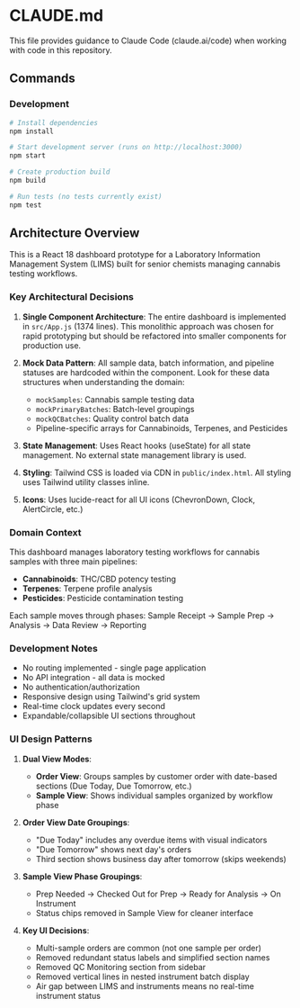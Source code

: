 # CLAUDE.md

This file provides guidance to Claude Code (claude.ai/code) when working with code in this repository.

## Commands

### Development
```bash
# Install dependencies
npm install

# Start development server (runs on http://localhost:3000)
npm start

# Create production build
npm build

# Run tests (no tests currently exist)
npm test
```

## Architecture Overview

This is a React 18 dashboard prototype for a Laboratory Information Management System (LIMS) built for senior chemists managing cannabis testing workflows.

### Key Architectural Decisions

1. **Single Component Architecture**: The entire dashboard is implemented in `src/App.js` (1374 lines). This monolithic approach was chosen for rapid prototyping but should be refactored into smaller components for production use.

2. **Mock Data Pattern**: All sample data, batch information, and pipeline statuses are hardcoded within the component. Look for these data structures when understanding the domain:
   - `mockSamples`: Cannabis sample testing data
   - `mockPrimaryBatches`: Batch-level groupings
   - `mockQCBatches`: Quality control batch data
   - Pipeline-specific arrays for Cannabinoids, Terpenes, and Pesticides

3. **State Management**: Uses React hooks (useState) for all state management. No external state management library is used.

4. **Styling**: Tailwind CSS is loaded via CDN in `public/index.html`. All styling uses Tailwind utility classes inline.

5. **Icons**: Uses lucide-react for all UI icons (ChevronDown, Clock, AlertCircle, etc.)

### Domain Context

This dashboard manages laboratory testing workflows for cannabis samples with three main pipelines:
- **Cannabinoids**: THC/CBD potency testing
- **Terpenes**: Terpene profile analysis  
- **Pesticides**: Pesticide contamination testing

Each sample moves through phases: Sample Receipt → Sample Prep → Analysis → Data Review → Reporting

### Development Notes

- No routing implemented - single page application
- No API integration - all data is mocked
- No authentication/authorization
- Responsive design using Tailwind's grid system
- Real-time clock updates every second
- Expandable/collapsible UI sections throughout

### UI Design Patterns

1. **Dual View Modes**: 
   - **Order View**: Groups samples by customer order with date-based sections (Due Today, Due Tomorrow, etc.)
   - **Sample View**: Shows individual samples organized by workflow phase

2. **Order View Date Groupings**:
   - "Due Today" includes any overdue items with visual indicators
   - "Due Tomorrow" shows next day's orders
   - Third section shows business day after tomorrow (skips weekends)

3. **Sample View Phase Groupings**:
   - Prep Needed → Checked Out for Prep → Ready for Analysis → On Instrument
   - Status chips removed in Sample View for cleaner interface

4. **Key UI Decisions**:
   - Multi-sample orders are common (not one sample per order)
   - Removed redundant status labels and simplified section names
   - Removed QC Monitoring section from sidebar
   - Removed vertical lines in nested instrument batch display
   - Air gap between LIMS and instruments means no real-time instrument status